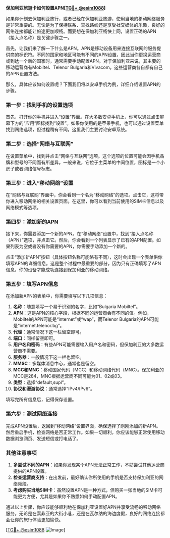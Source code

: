 **保加利亚旅遊卡如何設置APN[[TG💪+ @esim1088](https://t.me/s/esim1088)]**

如果你计划去保加利亚旅行，或者已经在保加利亚旅游，使用当地的移动网络服务是非常重要的。无论是为了保持联系、查找路线还是享受社交媒体的乐趣，良好的网络连接都能让旅途更加顺畅。而要想在保加利亚畅快上网，设置正确的APN（接入点名称）是关键步骤之一。

首先，让我们来了解一下什么是APN。APN是移动设备用来连接互联网的服务提供商的标识符。不同的国家和地区可能有不同的APN设置，因此当你更换运营商或到达一个新的国家时，通常需要手动配置APN。对于保加利亚来说，其主要的移动运营商有Mobiltel、Telenor Bulgaria和Vivacom。这些运营商各自都有自己的APN设置方法。

那么，具体应该如何设置呢？下面我们将以安卓手机为例，详细介绍设置APN的步骤。

### 第一步：找到手机的设置选项

首先，打开你的手机并进入“设置”界面。在大多数安卓手机上，你可以通过点击屏幕下方的“应用”图标找到“设置”。如果你使用的是苹果手机，也可以通过设置菜单找到网络选项，但过程稍有不同，这里我们主要讨论安卓系统。

### 第二步：选择“网络与互联网”

在设置菜单中，找到并点击“网络与互联网”选项。这个选项的位置可能会因手机品牌和型号的不同而有所差异。一般来说，它位于主菜单的中间位置，图标是一个小房子或者网络信号标志。

### 第三步：进入“移动网络”设置

在“网络与互联网”界面中，你会看到一个名为“移动网络”的选项。点击它，这将带你进入移动网络的相关设置页面。在这里，你可以看到当前使用的SIM卡信息以及网络模式等选项。

### 第四步：添加新的APN

接下来，你需要添加一个新的APN。在“移动网络”设置中，找到“接入点名称（APN）”选项，并点击它。然后，你会看到一个列表显示了已有的APN配置。如果列表为空或者没有你需要的APN，你需要手动添加一个新的。

点击“添加新APN”按钮（具体按钮名称可能略有不同），这时会出现一个表单供你填写APN的详细信息。这是整个过程中最重要的部分，因为只有正确填写了APN信息，你的设备才能成功连接到保加利亚的移动网络。

### 第五步：填写APN信息

在添加新APN的表单中，你需要填写以下几项信息：

1. **名称**：随意填写一个易于识别的名字，比如“Bulgaria Mobiltel”。
2. **APN**：这是APN的核心字段，根据不同的运营商会有不同的值。例如，Mobiltel的APN可能是“internet”或“wap”，而Telenor Bulgaria的APN可能是“internet.telenor.bg”。
3. **代理**：通常情况下这一栏留空即可。
4. **端口**：同样留空即可。
5. **用户名和密码**：有些APN可能需要输入用户名和密码，但保加利亚的大多数运营商不需要。
6. **服务器**：一般情况下这一栏也留空。
7. **MMSC**：多媒体消息中心，通常也是留空。
8. **MCC和MNC**：移动国家代码（MCC）和移动网络代码（MNC）。保加利亚的MCC是284，MNC根据运营商不同可能为01、02或03。
9. **类型**：选择“default,supl”。
10. **协议和漫游协议**：通常选择“IPv4/IPv6”。

填写完所有信息后，记得保存设置。

### 第六步：测试网络连接

完成APN设置后，返回到“移动网络”设置界面，确保选择了刚刚添加的新APN。然后重启手机，检查网络是否正常工作。如果一切顺利，你应该能够正常使用移动数据浏览网页、发送短信或打电话了。

### 其他注意事项

1. **多尝试不同的APN**：如果你发现某个APN无法正常工作，不妨尝试其他运营商提供的APN设置。
2. **检查运营商支持**：在出发前，最好确认你所使用的手机是否支持保加利亚的网络频段。
3. **考虑购买当地SIM卡**：虽然设置APN是一种方式，但购买一张当地的SIM卡可能更为方便，尤其是如果你不熟悉如何手动配置APN。

通过以上步骤，你应该能够顺利地在保加利亚设置好APN并享受流畅的移动网络服务。无论是在索非亚的大街小巷，还是在瓦尔纳的海边度假，良好的网络连接都会让你的旅行体验更加愉快。

[[TG💪+ @esim1088](https://t.me/s/esim1088) ![Image](https://i.postimg.cc/4NQfJmqS/Snipaste-2025-05-13-00-14-12.png)]
